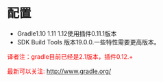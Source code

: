 # 配置
* Gradle1.10 1.11 1.12使用插件0.11.1版本
* SDK Build Tools 版本19.0.0.一些特性需要更高版本。

<font color='red'>
译者注：gradle目前已经是2.1版本，插件0.12.+

最新可以关注: http://www.gradle.org/
</font>
